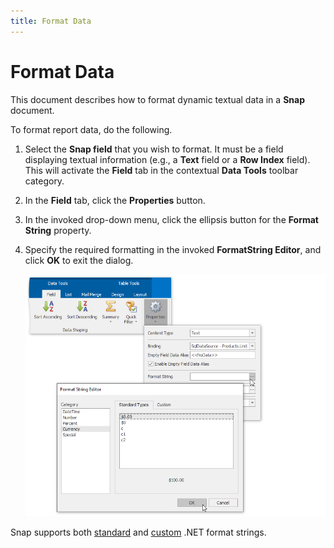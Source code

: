 ```yaml
---
title: Format Data
---
```

# Format Data
This document describes how to format dynamic textual data in a **Snap** document.

To format report data, do the following.
1. Select the **Snap field** that you wish to format. It must be a field displaying textual information (e.g., a **Text** field or a **Row Index** field). This will activate the **Field** tab in the contextual **Data Tools** toolbar category.
2. In the **Field** tab, click the **Properties** button.
3. In the invoked drop-down menu, click the ellipsis button for the **Format String** property.
4. Specify the required  formatting in the invoked **FormatString Editor**, and click **OK** to exit the dialog.
	
	![Snap-Format-String](../../../images/Img18500.png)

Snap supports both [standard](http://msdn.microsoft.com/en-us/library/ee372286.aspx) and [custom](http://msdn.microsoft.com/en-us/library/ee372287.aspx) .NET format strings.